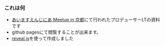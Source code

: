### これは何
- [あいますえんじにあ Meetup in 京都](https://imas.connpass.com/event/64177/)にて行われたプロデューサーLTの資料です
- github pagesにて閲覧することが出来ます。
- [reveal.js](https://github.com/hakimel/reveal.js/)を使って作成しました
